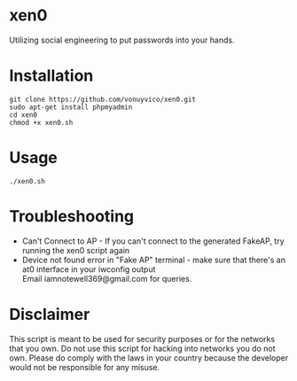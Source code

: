 # xen0
Utilizing social engineering to put passwords into your hands.

# Installation
`git clone https://github.com/vonuyvico/xen0.git`<br>
`sudo apt-get install phpmyadmin`<br>
`cd xen0`<br>
`chmod +x xen0.sh`<br>

# Usage
`
./xen0.sh
`
# Troubleshooting
<ul>
  <li>Can't Connect to AP - If you can't connect to the generated FakeAP, try running the xen0 script again</li>
  <li>Device not found error in "Fake AP" terminal - make sure that there's an at0 interface in your iwconfig output</li>
  Email iamnotewell369@gmail.com for queries.
</ul>

# Disclaimer
This script is meant to be used for security purposes or for the networks that you own. Do not use this script for hacking into networks you do not own. Please do comply with the laws in your country because the developer would not be responsible for any misuse.
